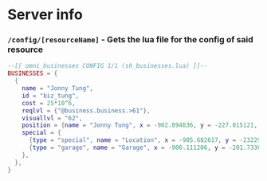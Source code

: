 # Server info

### `/config/[resourceName]` - Gets the lua file for the config of said resource

```lua
--[[ omni_businesses CONFIG 1/1 (sh_businesses.lua) ]]--
BUSINESSES = {
  {
    name = "Jonny Tung",
    id = "biz_tung",
    cost = 25*10^6,
    reqlvl = {"@business.business.>61"},
    visuallvl = "62",
    position = {name = "Jonny Tung", x = -902.894836, y = -227.015121, z =39.818169, h = 331.733337}, -- glitchdetector (3)
    special = {
      {type = "special", name = "Location", x = -905.682617, y = -232291809,z = 39.818180, h = 137.194992},
      {type = "garage", name = "Garage", x = -900.111206, y = -201.733612,z= 38.247940, h = 71.658554}, -- glitchdetector (3)
    },
  },
}
```